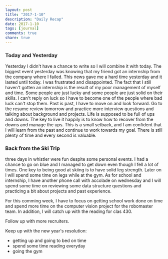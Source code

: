 ```yaml
---
layout: post
title: "2017-1-10"
description: "Daily Recap"
date: 2017-1-10
tags: [journal]
comments: true
share: true
---
```


### Today and Yesterday

Yesterday I didn't have a chance to write so I will combine it with today. 
The biggest event yesterday was knowing that my friend got an internship from
the company where I failed. This news gave me a hard time yesterday and it lasted 
until today. I was frustrated and disappointed. The fact that I still haven't gotten 
an internship is the result of my poor management of myself and time. Some people are just 
lucky and some people are just solid on their skills. I can't reply on luck so I have to 
become one of the people where bad luck can't stop them. Past is past, I have to 
move on and look forward. Go to the resume review tomorrow and practice more interview questions 
and talking about background and projects. Life is supposed to be full of ups and downs. The key to 
live it happily is to know how to recover from the downs and manage the ups. This is a small 
setback, and I am confident that I will learn from the past and continue to work towards my goal. 
There is still plenty of time and every second is valuable. 

### Back from the Ski Trip

three days in whistler were fun despite some personal events. I had a chance to go on blue and I managed 
to get down even though I fell a lot of times. One key to being good at skiing is to have solid 
leg strength. Later on I will spend some time on legs while at the gym. As for school and internship, I 
have another phone call with accolade on wednesday and I will spend some time on reviewing some data 
structure questions and practicing a bit about projects and past experience. 

For this comming week, I have to focus on getting school work done on time and spend more time on the computer 
vision project for the robomaster team. In addition, I will catch up with the reading for clas 430. 

Follow up with more recruiters. 

Keep up with the new year's resolution:

* getting up and going to bed on time
* spend some time reading everyday 
* going the gym